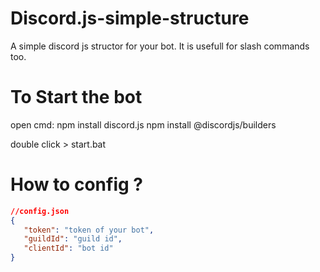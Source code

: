 # Discord.js-simple-structure
A simple discord js structor for your bot. It is usefull for slash commands too.

# To Start the bot
open cmd:
   npm install discord.js
   npm install @discordjs/builders

double click > start.bat


# How to config ?

```json
//config.json
{
   "token": "token of your bot", 
   "guildId": "guild id",
   "clientId": "bot id"
}
```




